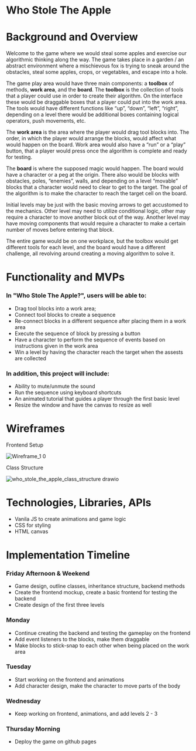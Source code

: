 # Who Stole The Apple

# Background and Overview

Welcome to the game where we would steal some apples and exercise our algorithmic thinking along the way. The game takes place in a garden / an abstract environment where a mischievous fox is trying to sneak around the obstacles, steal some apples, crops, or vegetables, and escape into a hole.

The game play area would have three main components: a **toolbox** of methods, **work area**, and the **board**. 
The **toolbox** is the collection of tools that a player could use in order to create their algorithm. On the interface these would be draggable boxes that a player could put into the work area. The tools would have different functions like “up”, “down”, “left”, “right”, depending on a level there would be additional boxes containing logical operators, push movements, etc.

The **work area** is the area where the player would drag tool blocks into. The order, in which the player would arrange the blocks, would affect what would happen on the board. Work area would also have a “run” or a “play” button, that a player would press once the algorithm is complete and ready for testing.

The **board** is where the supposed magic would happen. The board would have a character or a peg at the origin. There also would be blocks with obstacles, poles, “enemies”, walls, and depending on a level “movable” blocks that a character would need to clear to get to the target. The goal of the algorithm is to make the character to reach the target cell on the board. 

Initial levels may be just with the basic moving arrows to get accustomed to the mechanics. Other level may need to utilize conditional logic, other may require a character to move another block out of the way. Another level may have moving components that would require a character to make a certain number of moves before entering that block.

The entire game would be on one workplace, but the toolbox would get different tools for each level, and the board would have a different challenge, all revolving around creating a moving algorithm to solve it.

# Functionality and MVPs

### In "Who Stole The Apple?", users will be able to:

- Drag tool blocks into a work area;
- Connect tool blocks to create a sequence
- Re-connect blocks in a different sequence after placing them in a work area
- Execute the sequence of block by pressing a button
- Have a character to perform the sequence of events based on instructions given in the work area
- Win a level by having the character reach the target when the assests are collected


### In addition, this project will include:

- Ability to mute/unmute the sound
- Run the sequence using keyboard shortcuts
- An animated tutorial that guides a player through the first basic level
- Resize the window and have the canvas to resize as well

# Wireframes

Frontend Setup

![Wireframe_1 0](https://user-images.githubusercontent.com/54246143/136493945-bedd2991-35ff-464d-8dc9-5b2ca23cb671.jpg)

Class Structure

![who_stole_the_apple_class_structure drawio](https://user-images.githubusercontent.com/54246143/136610519-b3afaae1-873c-45a6-8c78-9b2df8e62fd3.png)

# Technologies, Libraries, APIs

- Vanila JS to create animations and game logic
- CSS for styling
- HTML canvas 

# Implementation Timeline

### Friday Afternoon & Weekend

- Game design, outline classes, inheritance structure, backend methods
- Create the frontend mockup, create a basic frontend for testing the backend
- Create design of the first three levels 

### Monday

- Continue creating the backend and testing the gameplay on the frontend
- Add event listeners to the blocks, make them draggable
- Make blocks to stick-snap to each other when being placed on the work area

### Tuesday

- Start working on the frontend and animations
- Add character design, make the character to move parts of the body

### Wednesday

- Keep working on frontend, animations, and add levels 2 - 3

### Thursday Morning

- Deploy the game on github pages

